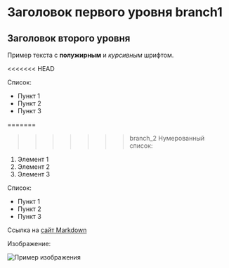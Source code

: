 # Заголовок первого уровня branch1

## Заголовок второго уровня

Пример текста с **полужирным** и *курсивным* шрифтом.

<<<<<<< HEAD

Список:

- Пункт 1
- Пункт 2
- Пункт 3

=======
>>>>>>> branch_2
Нумерованный список:

1. Элемент 1
2. Элемент 2
3. Элемент 3


Список:

- Пункт 1
- Пункт 2
- Пункт 3



Ссылка на [сайт Markdown](https://www.markdownguide.org/)

Изображение:

![Пример изображения](https://via.placeholder.com/150)